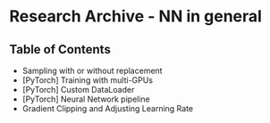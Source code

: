 # Research Archive - NN in general

## Table of Contents
* Sampling with or without replacement
* [PyTorch] Training with multi-GPUs
* [PyTorch] Custom DataLoader
* [PyTorch] Neural Network pipeline
* Gradient Clipping and Adjusting Learning Rate
